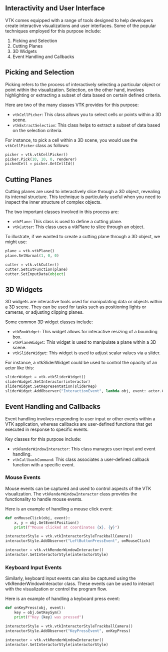 ## Interactivity and User Interface

VTK comes equipped with a range of tools designed to help developers create interactive visualizations and user interfaces. Some of the popular techniques employed for this purpose include:

1. Picking and Selection
2. Cutting Planes
3. 3D Widgets
4. Event Handling and Callbacks

## Picking and Selection

Picking refers to the process of interactively selecting a particular object or point within the visualization. Selection, on the other hand, involves highlighting or extracting a subset of data based on certain defined criteria.

Here are two of the many classes VTK provides for this purpose:

- `vtkCellPicker`: This class allows you to select cells or points within a 3D scene.
- `vtkExtractSelection`: This class helps to extract a subset of data based on the selection criteria.

For instance, to pick a cell within a 3D scene, you would use the `vtkCellPicker` class as follows:

```python
picker = vtk.vtkCellPicker()
picker.Pick(10, 10, 0, renderer)
pickedCell = picker.GetCellId()
```

## Cutting Planes

Cutting planes are used to interactively slice through a 3D object, revealing its internal structure. This technique is particularly useful when you need to inspect the inner structure of complex objects.

The two important classes involved in this process are:

- `vtkPlane`: This class is used to define a cutting plane.
- `vtkCutter`: This class uses a vtkPlane to slice through an object.

To illustrate, if we wanted to create a cutting plane through a 3D object, we might use:

```python
plane = vtk.vtkPlane()
plane.SetNormal(1, 0, 0)

cutter = vtk.vtkCutter()
cutter.SetCutFunction(plane)
cutter.SetInputData(object)
```

## 3D Widgets

3D widgets are interactive tools used for manipulating data or objects within a 3D scene. They can be used for tasks such as positioning lights or cameras, or adjusting clipping planes.

Some common 3D widget classes include:

- `vtkBoxWidget`: This widget allows for interactive resizing of a bounding box.
- `vtkPlaneWidget`: This widget is used to manipulate a plane within a 3D scene.
- `vtkSliderWidget`: This widget is used to adjust scalar values via a slider.

For instance, a vtkSliderWidget could be used to control the opacity of an actor like this:

```python
sliderWidget = vtk.vtkSliderWidget()
sliderWidget.SetInteractor(interactor)
sliderWidget.SetRepresentation(sliderRep)
sliderWidget.AddObserver("InteractionEvent", lambda obj, event: actor.GetProperty().SetOpacity(obj.GetRepresentation().GetValue()))
```

## Event Handling and Callbacks

Event handling involves responding to user input or other events within a VTK application, whereas callbacks are user-defined functions that get executed in response to specific events.

Key classes for this purpose include:

- `vtkRenderWindowInteractor`: This class manages user input and event handling.
- `vtkCallbackCommand`: This class associates a user-defined callback function with a specific event.

### Mouse Events

Mouse events can be captured and used to control aspects of the VTK visualization. The `vtkRenderWindowInteractor` class provides the functionality to handle mouse events.

Here is an example of handling a mouse click event:

```python
def onMouseClick(obj, event):
    x, y = obj.GetEventPosition()
    print(f"Mouse clicked at coordinates {x}, {y}")

interactorStyle = vtk.vtkInteractorStyleTrackballCamera()
interactorStyle.AddObserver("LeftButtonPressEvent", onMouseClick)

interactor = vtk.vtkRenderWindowInteractor()
interactor.SetInteractorStyle(interactorStyle)
```

### Keyboard Input Events

Similarly, keyboard input events can also be captured using the vtkRenderWindowInteractor class. These events can be used to interact with the visualization or control the program flow.

Here is an example of handling a keyboard press event:

```python
def onKeyPress(obj, event):
    key = obj.GetKeySym()
    print(f"Key {key} was pressed")

interactorStyle = vtk.vtkInteractorStyleTrackballCamera()
interactorStyle.AddObserver("KeyPressEvent", onKeyPress)

interactor = vtk.vtkRenderWindowInteractor()
interactor.SetInteractorStyle(interactorStyle)
```
